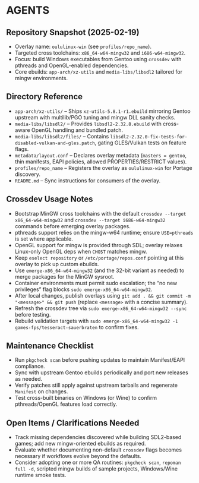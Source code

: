 # AGENTS

## Repository Snapshot (2025-02-19)
- Overlay name: `oululinux-win` (see `profiles/repo_name`).
- Targeted cross toolchains: `x86_64-w64-mingw32` and `i686-w64-mingw32`.
- Focus: build Windows executables from Gentoo using `crossdev` with pthreads and OpenGL-enabled dependencies.
- Core ebuilds: `app-arch/xz-utils` and `media-libs/libsdl2` tailored for mingw environments.

## Directory Reference
- `app-arch/xz-utils/` – Ships `xz-utils-5.8.1-r1.ebuild` mirroring Gentoo upstream with multilib/PGO tuning and mingw DLL sanity checks.
- `media-libs/libsdl2/` – Provides `libsdl2-2.32.8.ebuild` with cross-aware OpenGL handling and bundled patch.
- `media-libs/libsdl2/files/` – Contains `libsdl2-2.32.0-fix-tests-for-disabled-vulkan-and-gles.patch`, gating GLES/Vulkan tests on feature flags.
- `metadata/layout.conf` – Declares overlay metadata (`masters = gentoo`, thin manifests, EAPI policies, allowed PROPERTIES/RESTRICT values).
- `profiles/repo_name` – Registers the overlay as `oululinux-win` for Portage discovery.
- `README.md` – Sync instructions for consumers of the overlay.

## Crossdev Usage Notes
- Bootstrap MinGW cross toolchains with the default `crossdev --target x86_64-w64-mingw32` and `crossdev --target i686-w64-mingw32` commands before emerging overlay packages.
- pthreads support relies on the mingw-w64 runtime; ensure `USE=pthreads` is set where applicable.
- OpenGL support for mingw is provided through SDL; overlay relaxes Linux-only OpenGL deps when `CHOST` matches mingw.
- Keep `eselect repository` or `/etc/portage/repos.conf` pointing at this overlay to pick up custom ebuilds.
- Use `emerge-x86_64-w64-mingw32` (and the 32-bit variant as needed) to merge packages for the MinGW sysroot.
- Container environments must permit sudo escalation; the “no new privileges” flag blocks `sudo emerge-x86_64-w64-mingw32`.
- After local changes, publish overlays using `git add . && git commit -m "<message>" && git push` (replace `<message>` with a concise summary).
- Refresh the crossdev tree via `sudo emerge-x86_64-w64-mingw32 --sync` before testing.
- Rebuild validation targets with `sudo emerge-x86_64-w64-mingw32 -1 games-fps/tesseract-sauerbraten` to confirm fixes.

## Maintenance Checklist
- Run `pkgcheck scan` before pushing updates to maintain Manifest/EAPI compliance.
- Sync with upstream Gentoo ebuilds periodically and port new releases as needed.
- Verify patches still apply against upstream tarballs and regenerate `Manifest` on changes.
- Test cross-built binaries on Windows (or Wine) to confirm pthreads/OpenGL features load correctly.

## Open Items / Clarifications Needed
- Track missing dependencies discovered while building SDL2-based games; add new mingw-oriented ebuilds as required.
- Evaluate whether documenting non-default `crossdev` flags becomes necessary if workflows evolve beyond the defaults.
- Consider adopting one or more QA routines: `pkgcheck scan`, `repoman full -d`, scripted mingw builds of sample projects, Windows/Wine runtime smoke tests.
